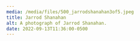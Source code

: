 ```yaml
---
media: /media/files/500_jarrodshanahan3of5.jpeg
title: Jarrod Shanahan
alt: A photograph of Jarrod Shanahan.
date: 2022-09-13T11:36:00-0500
---
```

